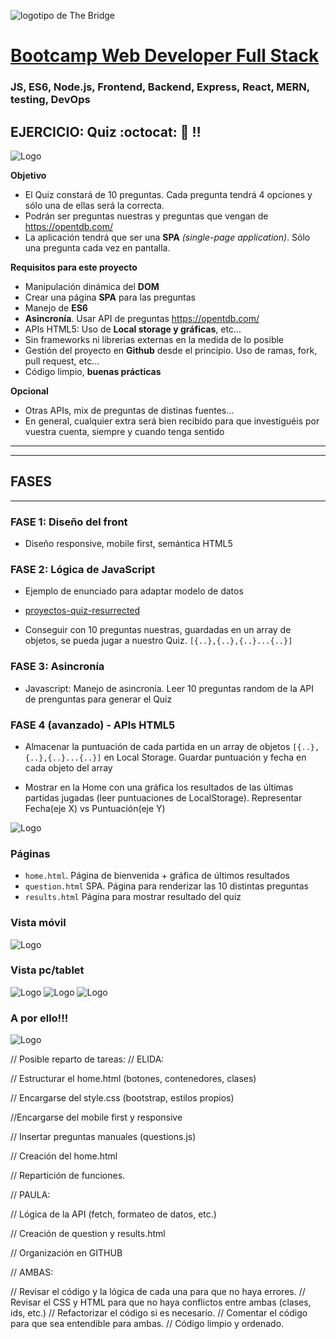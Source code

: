 ![logotipo de The Bridge](https://user-images.githubusercontent.com/27650532/77754601-e8365180-702b-11ea-8bed-5bc14a43f869.png 'logotipo de The Bridge')

# [Bootcamp Web Developer Full Stack](https://www.thebridge.tech/bootcamps/bootcamp-fullstack-developer/)

### JS, ES6, Node.js, Frontend, Backend, Express, React, MERN, testing, DevOps

## EJERCICIO: Quiz :octocat: :loudspeaker: :bangbang:

![Logo](./assets/tree.jpg)

**Objetivo**

-   El Quiz constará de 10 preguntas. Cada pregunta tendrá 4 opciones y sólo una de ellas será la correcta.
-   Podrán ser preguntas nuestras y preguntas que vengan de https://opentdb.com/
-   La aplicación tendrá que ser una **SPA** _(single-page application)_. Sólo una pregunta cada vez en pantalla.

**Requisitos para este proyecto**

-   Manipulación dinámica del **DOM**
-   Crear una página **SPA** para las preguntas
-   Manejo de **ES6**
-   **Asincronía**. Usar API de preguntas https://opentdb.com/
-   APIs HTML5: Uso de **Local storage y gráficas**, etc...
-   Sin frameworks ni librerias externas en la medida de lo posible
-   Gestión del proyecto en **Github** desde el principio. Uso de ramas, fork, pull request, etc...
-   Código limpio, **buenas prácticas**

**Opcional**

-   Otras APIs, mix de preguntas de distinas fuentes...
-   En general, cualquier extra será bien recibido para que investiguéis por vuestra cuenta, siempre y cuando tenga sentido

---

---

## FASES

---

### FASE 1: Diseño del front

-   Diseño responsive, mobile first, semántica HTML5

### FASE 2: Lógica de JavaScript

-   Ejemplo de enunciado para adaptar modelo de datos
-   [proyectos-quiz-resurrected](https://github.com/TheBridge-FullStackDeveloper/proyectos-quiz-resurrected)

-   Conseguir con 10 preguntas nuestras, guardadas en un array de objetos, se pueda jugar a nuestro Quiz. `[{..},{..},{..}...{..}]`

### FASE 3: Asincronía

-   Javascript: Manejo de asincronía. Leer 10 preguntas random de la API de prenguntas para generar el Quiz

### FASE 4 (avanzado) - APIs HTML5

-   Almacenar la puntuación de cada partida en un array de objetos `[{..},{..},{..}...{..}]` en Local Storage. Guardar puntuación y fecha en cada objeto del array

-   Mostrar en la Home con una gráfica los resultados de las últimas partidas jugadas (leer puntuaciones de LocalStorage). Representar Fecha(eje X) vs Puntuación(eje Y)

![Logo](./assets/ranking.jpeg)

### Páginas

-   `home.html`. Página de bienvenida + gráfica de últimos resultados
-   `question.html` SPA. Página para renderizar las 10 distintas preguntas
-   `results.html` Página para mostrar resultado del quiz

### Vista móvil

![Logo](./assets/mobile.png)

### Vista pc/tablet

![Logo](./assets/home.png)
![Logo](./assets/quiz.png)
![Logo](./assets/results.png)

### A por ello!!!

![Logo](./assets/quiz-time.jpg)

// Posible reparto de tareas:
// ELIDA:

// Estructurar el home.html (botones, contenedores, clases)

// Encargarse del style.css (bootstrap, estilos propios)

//Encargarse del mobile first y responsive

// Insertar preguntas manuales (questions.js)

// Creación del home.html

// Repartición de funciones.

// PAULA:

// Lógica de la API (fetch, formateo de datos, etc.)

// Creación de question y results.html

// Organización en GITHUB

// AMBAS:

// Revisar el código y la lógica de cada una para que no haya errores.
// Revisar el CSS y HTML para que no haya conflictos entre ambas (clases, ids, etc.)
// Refactorizar el código si es necesario.
// Comentar el código para que sea entendible para ambas.
// Código limpio y ordenado.
